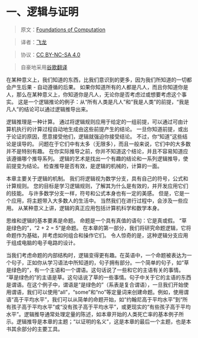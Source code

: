 # 一、逻辑与证明

> 原文：[Foundations of Computation](http://math.hws.edu/FoundationsOfComputation/)

> 译者：[飞龙](https://github.com/wizardforcel)

> 协议：[CC BY-NC-SA 4.0](http://creativecommons.org/licenses/by-nc-sa/4.0/)

> 自豪地采用[谷歌翻译](https://translate.google.cn/)

在某种意义上，我们知道的东西，比我们意识到的更多，因为我们所知道的一切都会产生后果 - 自动遵循的后果。 如果你知道所有的人都是凡人，而且你知道你是人，那么在某种意义上，你知道你是凡人，无论你是否考虑过或想要考虑这个事实。 这是一个逻辑推论的例子：从“所有人类是凡人”和“我是人类”的前提，“我是凡人”的结论可以通过逻辑推导出来。

逻辑推理是一种计算。 通过将逻辑规则应用于给定的一组前提，可以通过可由计算机执行的计算过程自动地生成由这些前提产生的结论。 一旦你知道前提，或出于论证的原因，愿意接受他们，逻辑就强迫你接受结论。 不过，你“知道”这些结论是误导的。 问题在于它们中有太多（无限多），而且一般来说，它们中的大多数并不是特别有趣。 在你实际推导之前，你并不知道这个结论，并且不容易知道应该遵循哪个推导系列。 逻辑的艺术是找出一个有趣的结论和一系列逻辑推导，使前提变为结论。 检查推导是否有效，是逻辑的机械的，计算的一面。

本章主要关于逻辑的机制。 我们将逻辑视为数学分支，具有自己的符号，公式和计算规则。 您的目标是学习逻辑规则，了解其为什么是有效的，并开发应用它们的技能。 与许多数学分支一样，符号和公式本身也有一定的美感。 但是，它是一个应用，将主题带入大多数人的生活中。 当然我们在进行过程中，会涉及一些应用。 从某种意义上讲，逻辑的真正应用包括计算机科学和数学本身。

思维和逻辑的基本要素是命题。 命题是一个具有真值的语句：它是真或假。 “草是绿色的”，“2 + 2 = 5”是命题。 在本章的第一部分，我们将研究命题逻辑，它将命题作为基础，并考虑如何组合和操作它们。 令人惊奇的是，这种逻辑分支应用于组成电脑的电子电路的设计。

当我们考虑命题的内部结构时，逻辑变得更有趣。在英语中，一个命题被表达为一个句子，正如你从学习语法中所知道的，句子拥有部分。一个简单的句子，如“草是绿色的”，有一个主语和一个谓语。这句话说了一些和它的主语有关的事情。 “草是绿色的”的主语是草。这句话说了草的一些事情。句子中关于它的主语的东西是谓语。在这个例子中，谓语是“是绿色的”（系表是复合谓语），一旦我们开始使用谓语，我们可以使用“all”，“some”和“no”等定量词来创建命题。例如，使用谓语“高于平均水平”，我们可以从简单的命题开始，如“约翰尼高于平均水平”到“所有孩子高于平均水平”或“没有孩子高于平均水平”，或更现实的“有些孩子高于平均水平”。逻辑推导通常处理定量的陈述，如本章开始的人类死亡率的基本例子所示。逻辑推导是本章的主题；“以证明的名义”，这是本章的最后一个主题，也是本书其余部分的主要工具。

